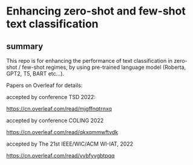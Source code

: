 # Enhancing  zero-shot and few-shot text classification



## summary

This repo is for enhancing the performance of text classification in zero-shot / few-shot regimes, by using pre-trained language model (Roberta, GPT2, T5, BART etc...). 


Papers on Overleaf for details:

accepted by conference TSD 2022:

https://cn.overleaf.com/read/mjgffnqtrnxq


accepted by conference COLING 2022

https://cn.overleaf.com/read/qkxqmmwftvdk



accepted by The 21st IEEE/WIC/ACM WI-IAT, 2022

https://cn.overleaf.com/read/vvbfyvgbtpqq








